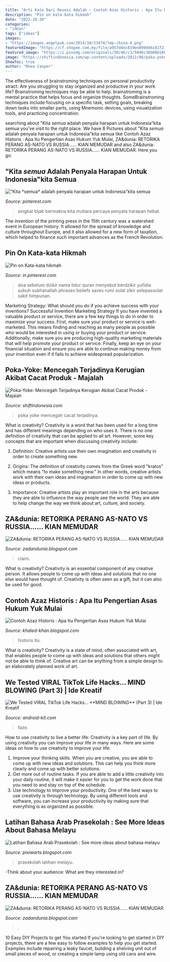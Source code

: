 ```yaml
---
title: "Arti Kata Dari Resesi Adalah ~ Contoh Azaz Historis : Apa Itu Pengertian Asas Hukum Yuk Mulai"
description: "Pin on kata-kata hikmah"
date: "2022-10-20"
categories:
- "ideas"
tags: ["ideas"]
images:
- "https://images.angelpub.com/2014/10/23474/lmp-china-4.png"
featuredImage: "https://cf.shopee.com.my/file/a957d4ec819ee899d46c81f21dda26e2"
featured_image: "https://i.pinimg.com/originals/50/46/c3/5046c36b08b16607bda4841cf8c3fdbf.jpg"
image: "https://shiftindonesia.com/wp-content/uploads/2012/08/poka-yoke.jpg"
ShowToc: true
author: "Rhea Casper"
---
```



The effectiveness of brainstroming techniques on personal productivity
stract:
Are you struggling to stay organized and productive in your work life? Brainstroming techniques may be able to help. brainstroming is a mental practice that helps focus and organize thoughts. SomeBrainstroming techniques include focusing on a specific task, setting goals, breaking down tasks into smaller parts, using Mnemonic devices, using visualization tools, and practicing concentration.

	

		
searching about &quot;Kita *semua* adalah penyala harapan untuk Indonesia&quot;kita semua you've visit to the right place. We have 8 Pictures about &quot;Kita *semua* adalah penyala harapan untuk Indonesia&quot;kita semua like Contoh Azaz Historis : Apa Itu Pengertian Asas Hukum Yuk Mulai, ZA&amp;dunia: RETORIKA PERANG AS-NATO VS RUSSIA...... KIAN MEMUDAR and also ZA&amp;dunia: RETORIKA PERANG AS-NATO VS RUSSIA...... KIAN MEMUDAR. Here you go:
		
    
## &quot;Kita *semua* Adalah Penyala Harapan Untuk Indonesia&quot;kita Semua

<img loading=lazy src="https://i.pinimg.com/originals/50/46/c3/5046c36b08b16607bda4841cf8c3fdbf.jpg" onerror="this.onerror=null;this.src='https://tse3.mm.bing.net/th?id=OIP.jnO6qIXED2Y3ZjrDspZ0qwHaKK&amp;pid=15.1';" alt="&quot;Kita *semua* adalah penyala harapan untuk Indonesia&quot;kita semua">

_Source: pinterest.com_

>singkat bijak bermakna kita mutiara percaya penyala harapan hebat. 

	

The invention of the printing press in the 15th century was a watershed event in European history. It allowed for the spread of knowledge and culture throughout Europe, and it also allowed for a new form of taxation, which helped to finance such important advances as the French Revolution.

    
## Pin On Kata-kata Hikmah

<img loading=lazy src="https://i.pinimg.com/736x/fa/74/53/fa745310ce3ded9627639aac8c2ee032.jpg" onerror="this.onerror=null;this.src='https://tse3.mm.bing.net/th?id=OIP.zcs76qMEcP2qaY24I7PhTQHaNK&amp;pid=15.1';" alt="Pin on Kata-kata hikmah">

_Source: in.pinterest.com_

>doa sebelum dzikir nama tidur quran menyebut berdzikir yufidia subuh subhanallah phrases beliefs saves rumi solat zikir selepassolat sakit himpunan. 

	

Marketing Strategy: What should you do if you achieve success with your inventions?
Successful Invention Marketing Strategy
If you have invented a valuable product or service, there are a few key things to do in order to maximize your success. First, make sure your product or service is well-marketed. This means finding and reaching as many people as possible who would be interested in using or buying your product or service. Additionally, make sure you are producing high-quality marketing materials that will help promote your product or service. Finally, keep an eye on your financial situation and ensure you are able to continue making money from your invention even if it fails to achieve widespread popularization.

    
## Poka-Yoke: Mencegah Terjadinya Kerugian Akibat Cacat Produk - Majalah

<img loading=lazy src="https://shiftindonesia.com/wp-content/uploads/2012/08/poka-yoke.jpg" onerror="this.onerror=null;this.src='https://tse2.mm.bing.net/th?id=OIP.1gFmFpmER7a9YlDLipXuVgAAAA&amp;pid=15.1';" alt="Poka-Yoke: Mencegah Terjadinya Kerugian Akibat Cacat Produk - Majalah">

_Source: shiftindonesia.com_

>poka yoke mencegah cacat terjadinya. 

	

What is creativity?
Creativity is a word that has been used for a long time and has different meanings depending on who uses it. There is no one definition of creativity that can be applied to all art. However, some key concepts that are important when discussing creativity include:
1) Definition: Creative artists use their own imagination and creativity in order to create something new.

2) Origins: The definition of creativity comes from the Greek word "kratos" which means "to make something new." In other words, creative artists work with their own ideas and imagination in order to come up with new ideas or products.

3) Importance: Creative artists play an important role in the arts because they are able to influence the way people see the world. They are able to help change the way we think about art, culture, and society.

    
## ZA&amp;dunia: RETORIKA PERANG AS-NATO VS RUSSIA...... KIAN MEMUDAR

<img loading=lazy src="https://images.angelpub.com/2014/10/23474/lmp-china-4.png" onerror="this.onerror=null;this.src='https://tse3.mm.bing.net/th?id=OIP.Bs-m_5dp2JyGdAy40quJQAHaEY&amp;pid=15.1';" alt="ZA&amp;dunia: RETORIKA PERANG AS-NATO VS RUSSIA...... KIAN MEMUDAR">

_Source: zadandunia.blogspot.com_

>claim. 

	

What is creativity?
Creativity is an essential component of any creative person. It allows people to come up with ideas and solutions that no one else would have thought of. Creativity is often seen as a gift, but it can also be used for good.

    
## Contoh Azaz Historis : Apa Itu Pengertian Asas Hukum Yuk Mulai

<img loading=lazy src="https://lh6.googleusercontent.com/proxy/7MZ1OISvs7YyaPAjy1VKfgOhhJdcrKYZq1baTPNDttjWW_Cz3gPC-cwJ5Li60yZ-piTlMrQHRp2tK_8FfkvAMTj4wu4D9y7odyzYnD9cMg=w1200-h630-p-k-no-nu" onerror="this.onerror=null;this.src='https://tse4.mm.bing.net/th?id=OIP.mjlIOZuWGYa3z6Uk_I8sywHaEj&amp;pid=15.1';" alt="Contoh Azaz Historis : Apa Itu Pengertian Asas Hukum Yuk Mulai">

_Source: khaled-khan.blogspot.com_

>historis itu. 

	

What is creativity?
Creativity is a state of mind, often associated with art, that enables people to come up with ideas and solutions that others might not be able to think of. Creative art can be anything from a simple design to an elaborately planned work of art.

    
## We Tested VIRAL TikTok Life Hacks… **MIND BLOWING** (Part 3) | Ide Kreatif

<img loading=lazy src="https://android-kit.com/news/wp-content/uploads/2020/01/1579031428_maxresdefault.jpg" onerror="this.onerror=null;this.src='https://tse2.mm.bing.net/th?id=OIP.i7D9GoKT4XfDWb-FX2tYzgHaEK&amp;pid=15.1';" alt="We Tested VIRAL TikTok Life Hacks… **MIND BLOWING** (Part 3) | Ide Kreatif">

_Source: android-kit.com_

>faze. 

	

How to use creativity to live a better life:
Creativity is a key part of life. By using creativity you can improve your life in many ways. Here are some ideas on how to use creativity to improve your life: 
1. Improve your thinking skills. When you are creative, you are able to come up with new ideas and solutions. This can help you think more clearly and come up with better solutions. 
2. Get more out of routine tasks. If you are able to add a little creativity into your daily routine, it will make it easier for you to get the work done that you need to and stay on top of the schedule. 
3. Use technology to improve your productivity. One of the best ways to use creativity is through technology. By using different tools and software, you can increase your productivity by making sure that everything is as organized as possible. 

    
## Latihan Bahasa Arab Prasekolah : See More Ideas About Bahasa Melayu

<img loading=lazy src="https://cf.shopee.com.my/file/a957d4ec819ee899d46c81f21dda26e2" onerror="this.onerror=null;this.src='https://tse3.mm.bing.net/th?id=OIP.qVfU7IGe6JnUbIHyHdom4gHaKn&amp;pid=15.1';" alt="Latihan Bahasa Arab Prasekolah : See more ideas about bahasa melayu">

_Source: pixiwarts.blogspot.com_

>prasekolah latihan melayu. 

	

-Think about your audience: What are they interested in?

    
## ZA&amp;dunia: RETORIKA PERANG AS-NATO VS RUSSIA...... KIAN MEMUDAR

<img loading=lazy src="https://images.angelpub.com/2014/10/23483/lmp-china-13.png" onerror="this.onerror=null;this.src='https://tse2.mm.bing.net/th?id=OIP.fxQwD4Aj8wiac5L-MGGkpQHaFq&amp;pid=15.1';" alt="ZA&amp;dunia: RETORIKA PERANG AS-NATO VS RUSSIA...... KIAN MEMUDAR">

_Source: zadandunia.blogspot.com_

>. 

	

10 Easy DIY Projects to get You started
If you're looking to get started in DIY projects, there are a few easy to follow examples to help you get started. Examples include repairing a leaky faucet, building a shelving unit out of small pieces of wood, or creating a simple lamp using old cans and wire.

